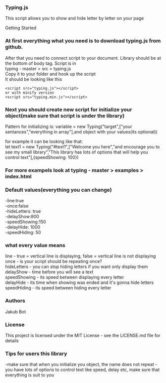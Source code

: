 ### Typing.js           
This script allows you to show and hide letter by letter on your page           

Getting Started
### At first everything what you need is to download typing.js from github.           
After that you need to connect script to your document. Library should be at the bottom of body tag. Script is in           
typing - master > src > typing.js            
Copy it to your folder and hook up the script           
It should be looking like this           
```
<script src="typing.js"></script>
or with minify version
<script src="typing.min.js"></script>
```
### Next you should create new script for initialize your object(make sure that script is under the library)
Pattern for initializing is: 
variable = new Typing("target",["your sentances","everything in array"],and object with your values(its optional))

for example it can be looking like that:           
let text1 = new Typing("#text1",["Welcome you here","and encourage you to see my small library","This library has lots of options that will help you control text"],{speedShowing: 100})
      
### For more exampels look at typing - master > examples > index.html

### Default values(everything you can change)
-line:true                                                                                                 
-once:false               
-hideLetters: true            
-delayShow:800            
-speedShowing:150           
-delayHide: 1000           
-speedHiding: 50           

### what every value means
line - true = vertical line is displaying, false = vertical line is not displaying            
once - is your script should be repeating once?              
hideLetters - you can stop hiding letters if you want only display them             
delayShow - time before you will see a text             
speedShowing - its speed between displaying every letter            
delayHide - its time when showing was ended and it's gonna hide letters             
speedHiding - its speed between hiding every letter           

### Authors
Jakub Bot

### License
This project is licensed under the MIT License - see the LICENSE.md file for details


### Tips for users this library
-make sure that when you initialize you object, the name does not repeat
-you have lots of options to control text like speed, delay etc, make sure that everything is suit to you
